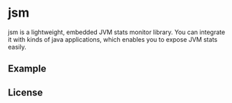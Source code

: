 # jsm

jsm is a lightweight, embedded JVM stats monitor library. You can integrate it with kinds of java applications, which enables you to expose JVM stats easily.

## Example

## License
